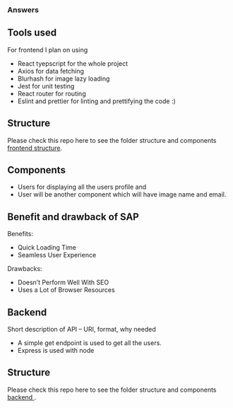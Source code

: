 ### Answers

## Tools used

For frontend I plan on using

- React tyepscript for the whole project
- Axios for data fetching
- Blurhash for image lazy loading
- Jest for unit testing
- React router for routing
- Eslint and prettier for linting and prettifying the code :)

## Structure

Please check this repo here to see the folder structure and components [frontend structure](https://github.com/adityagyawali/user-profile/tree/main/frontend).

## Components

- Users for displaying all the users profile and
- User will be another component which will have image name and email.

## Benefit and drawback of SAP

Benefits:

- Quick Loading Time
- Seamless User Experience

Drawbacks:

- Doesn’t Perform Well With SEO
- Uses a Lot of Browser Resources

## Backend

Short description of API – URI, format, why needed

- A simple get endpoint is used to get all the users.
- Express is used with node

## Structure

Please check this repo here to see the folder structure and components [backend ](https://github.com/adityagyawali/user-profile/tree/main/backend).
